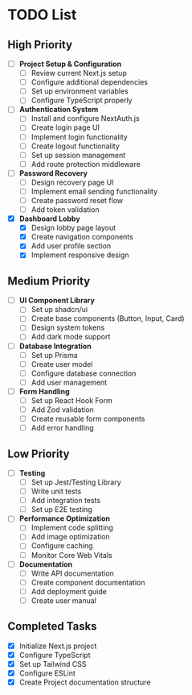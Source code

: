 # TODO List

## High Priority
- [ ] **Project Setup & Configuration**
  - [ ] Review current Next.js setup
  - [ ] Configure additional dependencies
  - [ ] Set up environment variables
  - [ ] Configure TypeScript properly

- [ ] **Authentication System**
  - [ ] Install and configure NextAuth.js
  - [ ] Create login page UI
  - [ ] Implement login functionality
  - [ ] Create logout functionality
  - [ ] Set up session management
  - [ ] Add route protection middleware

- [ ] **Password Recovery**
  - [ ] Design recovery page UI
  - [ ] Implement email sending functionality
  - [ ] Create password reset flow
  - [ ] Add token validation

- [x] **Dashboard Lobby**
  - [x] Design lobby page layout
  - [x] Create navigation components
  - [x] Add user profile section
  - [x] Implement responsive design

## Medium Priority
- [ ] **UI Component Library**
  - [ ] Set up shadcn/ui
  - [ ] Create base components (Button, Input, Card)
  - [ ] Design system tokens
  - [ ] Add dark mode support

- [ ] **Database Integration**
  - [ ] Set up Prisma
  - [ ] Create user model
  - [ ] Configure database connection
  - [ ] Add user management

- [ ] **Form Handling**
  - [ ] Set up React Hook Form
  - [ ] Add Zod validation
  - [ ] Create reusable form components
  - [ ] Add error handling

## Low Priority
- [ ] **Testing**
  - [ ] Set up Jest/Testing Library
  - [ ] Write unit tests
  - [ ] Add integration tests
  - [ ] Set up E2E testing

- [ ] **Performance Optimization**
  - [ ] Implement code splitting
  - [ ] Add image optimization
  - [ ] Configure caching
  - [ ] Monitor Core Web Vitals

- [ ] **Documentation**
  - [ ] Write API documentation
  - [ ] Create component documentation
  - [ ] Add deployment guide
  - [ ] Create user manual

## Completed Tasks
- [x] Initialize Next.js project
- [x] Configure TypeScript
- [x] Set up Tailwind CSS
- [x] Configure ESLint
- [x] Create Project documentation structure 